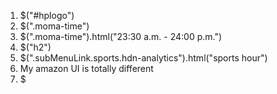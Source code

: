 1. $("#hplogo")
2. $(".moma-time")
3. $(".moma-time").html("23:30 a.m. - 24:00 p.m.")
4. $("h2")
5. $(".subMenuLink.sports.hdn-analytics").html("sports hour")
6. My amazon UI is totally different
7. $

